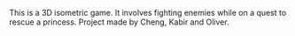 This is a 3D isometric game. It involves fighting enemies while on a quest to rescue a princess. Project made by Cheng, Kabir and Oliver.

